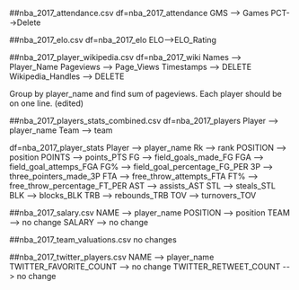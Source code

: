 
##nba_2017_attendance.csv
df=nba_2017_attendance
GMS --> Games
PCT-->Delete

##nba_2017_elo.csv
df=nba_2017_elo
ELO-->ELO_Rating

##nba_2017_player_wikipedia.csv
df=nba_2017_wiki
Names --> Player_Name
Pageviews --> Page_Views
Timestamps --> DELETE
Wikipedia_Handles --> DELETE

Group by player_name and find sum of pageviews.  Each player should be on one line. (edited) 



##nba_2017_players_stats_combined.csv
df=nba_2017_players
Player --> player_name
Team --> team

df=nba_2017_player_stats
Player --> player_name
Rk --> rank
POSITION --> position
POINTS --> points_PTS
FG --> field_goals_made_FG
FGA --> field_goal_attemps_FGA
FG% --> field_goal_percentage_FG_PER
3P --> three_pointers_made_3P
FTA --> free_throw_attempts_FTA
FT% --> free_throw_percentage_FT_PER
AST --> assists_AST
STL --> steals_STL
BLK --> blocks_BLK
TRB --> rebounds_TRB
TOV --> turnovers_TOV

##nba_2017_salary.csv
NAME --> player_name
POSITION --> position
TEAM --> no change
SALARY --> no change


##nba_2017_team_valuations.csv
no changes

##nba_2017_twitter_players.csv
NAME --> player_name
TWITTER_FAVORITE_COUNT --> no change
TWITTER_RETWEET_COUNT --> no change

